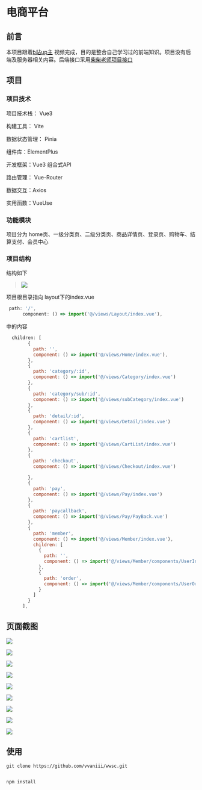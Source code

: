 # 电商平台

## 前言

本项目跟着[b站up主]( https://www.bilibili.com/video/BV1sj411y7XK/?share_source=copy_web&vd_source=5d19091a1d300655bd4b9b3228394642) 视频完成，目的是整合自己学习过的前端知识。项目没有后端及服务器相关内容。后端接口采用[柴柴老师项目接口](https://apifox.com/apidoc/shared-c05cb8d7-e591-4d9c-aff8-11065a0ec1de)  

## 项目

### 项目技术

项目技术栈： Vue3 

构建工具： Vite

数据状态管理： Pinia

组件库：ElementPlus

开发框架：Vue3 组合式API

路由管理： Vue-Router

数据交互：Axios

实用函数：VueUse

### 功能模块

项目分为 home页、一级分类页、二级分类页、商品详情页、登录页、购物车、结算支付、会员中心

### 项目结构

结构如下

> ![](./src/assets/images/mdimg/结构图.png)

项目根目录指向 layout下的index.vue

```js
 path: '/',
      component: () => import('@/views/Layout/index.vue'),
```



<router-view>中的内容

```js
  children: [
        {
          path: '',
          component: () => import('@/views/Home/index.vue'),
        },
        {
          path: 'category/:id',
          component: () => import('@/views/Category/index.vue')
        },
        {
          path: 'category/sub/:id',
          component: () => import('@/views/subCategory/index.vue')
        },
        {
          path: 'detail/:id',
          component: () => import('@/views/Detail/index.vue')
        },
        {
          path: 'cartlist',
          component: () => import('@/views/CartList/index.vue')
        },
        {
          path: 'checkout',
          component: () => import('@/views/Checkout/index.vue')

        },
        {
          path: 'pay',
          component: () => import('@/views/Pay/index.vue')
        },
        {
          path: 'paycallback',
          component: () => import('@/views/Pay/PayBack.vue')
        },
        {
          path: 'member',
          component: () => import('@/views/Member/index.vue'),
          children: [
            {
              path: '',
              component: () => import('@/views/Member/components/UserInfo.vue')
            },
            {
              path: 'order',
              component: () => import('@/views/Member/components/UserOrder.vue')
            }
          ]
        }
      ],
```

## 页面截图

![](./src/assets/images/mdimg/首页.png)

![](./src/assets/images/mdimg/二级目录.png)

![](./src/assets/images/mdimg/三级目录.png)

![](./src/assets/images/mdimg/详情页.png)

![](./src/assets/images/mdimg/购物车.png)

![](./src/assets/images/mdimg/支付信息.png)

![](./src/assets/images/mdimg/支付页.png)

![](./src/assets/images/mdimg/会员中心.jpeg)

![](./src/assets/images/mdimg/会员中心我的订单.jpeg)







## 使用



```
git clone https://github.com/vvaniii/wwsc.git    


npm install


```
